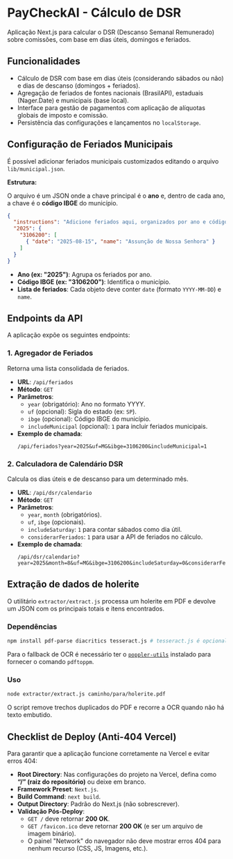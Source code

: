 # PayCheckAI - Cálculo de DSR

Aplicação Next.js para calcular o DSR (Descanso Semanal Remunerado) sobre comissões, com base em dias úteis, domingos e feriados.

## Funcionalidades

- Cálculo de DSR com base em dias úteis (considerando sábados ou não) e dias de descanso (domingos + feriados).
- Agregação de feriados de fontes nacionais (BrasilAPI), estaduais (Nager.Date) e municipais (base local).
- Interface para gestão de pagamentos com aplicação de alíquotas globais de imposto e comissão.
- Persistência das configurações e lançamentos no `localStorage`.

## Configuração de Feriados Municipais

É possível adicionar feriados municipais customizados editando o arquivo `lib/municipal.json`.

**Estrutura:**

O arquivo é um JSON onde a chave principal é o **ano** e, dentro de cada ano, a chave é o **código IBGE** do município.

```json
{
  "instructions": "Adicione feriados aqui, organizados por ano e código IBGE.",
  "2025": {
    "3106200": [
      { "date": "2025-08-15", "name": "Assunção de Nossa Senhora" }
    ]
  }
}
```

- **Ano (ex: "2025")**: Agrupa os feriados por ano.
- **Código IBGE (ex: "3106200")**: Identifica o município.
- **Lista de feriados**: Cada objeto deve conter `date` (formato `YYYY-MM-DD`) e `name`.

## Endpoints da API

A aplicação expõe os seguintes endpoints:

### 1. Agregador de Feriados

Retorna uma lista consolidada de feriados.

- **URL**: `/api/feriados`
- **Método**: `GET`
- **Parâmetros**:
  - `year` (obrigatório): Ano no formato YYYY.
  - `uf` (opcional): Sigla do estado (ex: `SP`).
  - `ibge` (opcional): Código IBGE do município.
  - `includeMunicipal` (opcional): `1` para incluir feriados municipais.
- **Exemplo de chamada**:
  ```
  /api/feriados?year=2025&uf=MG&ibge=3106200&includeMunicipal=1
  ```

### 2. Calculadora de Calendário DSR

Calcula os dias úteis e de descanso para um determinado mês.

- **URL**: `/api/dsr/calendario`
- **Método**: `GET`
- **Parâmetros**:
  - `year`, `month` (obrigatórios).
  - `uf`, `ibge` (opcionais).
  - `includeSaturday`: `1` para contar sábados como dia útil.
  - `considerarFeriados`: `1` para usar a API de feriados no cálculo.
- **Exemplo de chamada**:
  ```
  /api/dsr/calendario?year=2025&month=8&uf=MG&ibge=3106200&includeSaturday=0&considerarFeriados=1
  ```

## Extração de dados de holerite

O utilitário `extractor/extract.js` processa um holerite em PDF e devolve um JSON
com os principais totais e itens encontrados.

### Dependências

```bash
npm install pdf-parse diacritics tesseract.js # tesseract.js é opcional
```

Para o fallback de OCR é necessário ter o
[`poppler-utils`](https://poppler.freedesktop.org/) instalado para fornecer o
comando `pdftoppm`.

### Uso

```bash
node extractor/extract.js caminho/para/holerite.pdf
```

O script remove trechos duplicados do PDF e recorre a OCR quando não há texto
embutido.

## Checklist de Deploy (Anti-404 Vercel)

Para garantir que a aplicação funcione corretamente na Vercel e evitar erros 404:

- **Root Directory**: Nas configurações do projeto na Vercel, defina como **“/” (raiz do repositório)** ou deixe em branco.
- **Framework Preset**: `Next.js`.
- **Build Command**: `next build`.
- **Output Directory**: Padrão do Next.js (não sobrescrever).
- **Validação Pós-Deploy**:
  - `GET /` deve retornar **200 OK**.
  - `GET /favicon.ico` deve retornar **200 OK** (e ser um arquivo de imagem binário).
  - O painel "Network" do navegador não deve mostrar erros 404 para nenhum recurso (CSS, JS, Imagens, etc.).
